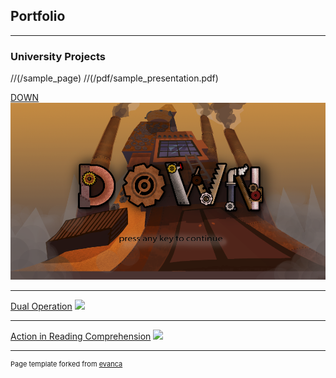 ## Portfolio

---

### University Projects
//(/sample_page)
//(/pdf/sample_presentation.pdf)

[DOWN](/down_page)
<img src="images/DOWN_1.png?raw=true"/>

---
[Dual Operation](/dual_operations_page)
<img src="images/DO.png?raw=true"/>

---
[Action in Reading Comprehension](http://example.com/)
<img src="images/dummy_thumbnail.jpg?raw=true"/>

---
<p style="font-size:11px">Page template forked from <a href="https://github.com/evanca/quick-portfolio">evanca</a></p>
<!-- Remove above link if you don't want to attibute -->

